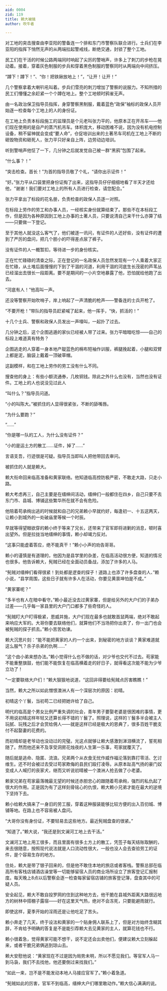 ```yaml
---
aid: 0004
zid: 119
title: 赖大被擒
author: 吹牛者

---
```




  对工地的突击搜查由李亚阳的警备连一个排和东门市警察队联合进行。士兵们在李亚阳的指挥下悄然无声的从两端拉起警戒线，断绝交通，封锁了整个工地。

  民工们在干活的时候公路两端同时响起了尖厉的警哨声，许多上了刺刀的步枪在晃动着。接着，穿着灰色制服的步兵和穿着黑色制服的警察同时从两端向中间挤压。

  “蹲下！蹲下！”、“你！把铁锹放地上！”，“让开！让开！”

  几个警察拿着大喇叭吼叫着。步兵们雪亮的刺刀增加了警察的说服力。不知所措的民工们懵懂之余赶紧一个个蹲在地上。整个工地顿时鸦雀无声。

  由一名政治保卫指导员指挥，身穿警察黑制服，戴着蓝色“政保”袖标的政保人员开始逐一检查每个工地上的人的身份证。

  在工地上负责本标段施工的监理员是个元老叫张力平的，他原本正在开吊车——他们现在使用的是自产的蒸汽机吊车。体积庞大，移动困难不说，因为没有机电控制设备，稍不留神就会变成“要人命”，仓促培训出来的土著吊车司机在工地上不断的砸毁物资和砸死人，张力平只好亲自上阵，边劳动边培训。

  听到警哨声他怔了一下，几分钟之后就发觉自己被一群“黑鸦”包围了起来。

  “什么事？！”

  “突击检查。首长！”为首的指导员敬了个礼，“请你出示证件！”

  “好。”张力平从口袋里把身份证掏了出来，这指导员仔仔细细地看了半天才还给他，“谢谢！我们要对工地上的所有人员进行检查，请您配合。”

  张力平拿出了标段的花名册，负责检查的政保人员逐一对照。

  在标段上劳作的劳工和办事人员，一经核实身份就算结束了。那些不在本标段工作，但是因为各种原因到工地上办事的土著人员，只要说清自己来干什么亦算了结——只要做一下登记。

  至于其他人就没这么客气了，他们被逐一讯问，有证件的人还好些，没有证件的遭到了严厉的盘问，把几个胆小的吓得差点尿了裤子。

  没有证件的人一概暂扣，等待进一步的身份核实。

  正在忙忙碌碌的清查之际，正在登记的一名政保人员忽然发现有一个人乘着大家正在忙碌，从土堆后面慢慢的下到了干涸的河道，利用干涸的河底生长茂密的芦苇丛已经溜出去很长一段距离。要不是期间的一小片空地暴露了他，恐怕就给他跑了出去。

  “河底有人！”他高叫一声。

  还没等警察开始吹哨子，岸上响起了一声清脆的枪声——警备连的士兵开枪了。

  “不要开枪！”带队的指导员赶紧喊了起来，他一挥手，“快，抓活的！”

  十几个士兵、警察和政保人员发出一声嚎叫，一起扑了过去。

  几分钟之后，这个企图逃遁的家伙已经被人带了过来。张力平暗暗吃惊——自己的标段上难道真有特务？

  企图逃走的人穿着一身本地产靛蓝色的棉布短袖作训服，裤腿挽起着，小腿和双臂上都是泥，脑袋上戴着一顶破草帽。

  这副模样，和在工地上劳作的劳工没有什么不同。

  搜查他的身上：有些小额流通券，几枚铜钱。除此之外什么也没有，当然也没有证件。工地上的人也说没见过此人

  “叫什么？”指导员问道。

  “小的叫陈大。”被抓住的人显得很紧张，不断的舔嘴唇。

  “为什么要跑？”

  “……”

  “你是哪一队的工人，为什么没有证件？”

  “小的是运土方的散工……证件，掉了……”

  言语支吾，行迹很是可疑。指导员当即叫人把他带回去审问。

  被抓住的人就是赖大。

  赖大衔命回来临高准备和黄家联络。他知道临高控防极严密，不敢走大路，只走小路。

  赖大考虑再三，自己主要是在缙绅间活动，缙绅们一般都住在四乡，自己只要不去东门市、县城、博铺这些繁华所在就不会有危险。

  他陪着苟承绚出逃的时候就和自己的兄弟赖小早就约好，每逢初一、十五这两天，让赖小到城外的一处破庙里等候一个时辰。

  早就等得望眼欲穿的赖小终于等来了兄长，还带来了官军即将进剿的消息，顿时喜出望外。但是拉拢当地缙绅的事情，赖小却竭力反对。

  “这事只能虚着答应，绝不能真干！”赖小小声的劝告哥哥。

  赖小的谨慎是有道理的，他因为是县学里的杂差，在临高活动很方便，知道的情况也很多。他告诉赖大，髡贼已经在全面动员备战，添加了许多的人马。

  “髡贼对缙绅们看得很紧！到处都是逻查的探子！道路上也添了许多盘查的人、”赖小说，“县学周围，这些日子就有许多人在活动，你要见黄禀坤怕是不成。”

  “黄家寨呢？”

  “多半也有人在暗中看守。”赖小最近没去过黄家寨，但是给另外的大户们的子弟办过差——几乎每一家县里的大户门口都多了些奇怪的人。

  “髡贼盯大户盯得极紧，恩威并施，大户们现在最多也就敢首鼠两端，绝对不敢起来响应大军的。大哥你要去联络他们，就算他们不当场把你出卖了，你一出门也会被髡贼的探子抓去。”赖小苦苦劝谏。

  赖大沉思片刻：“能不能把黄家的人约一个出来，到秘密的地方谈谈？黄家难道就这么服气？杀子杀弟的仇啊……”

  “这个由小弟来想办法。”赖小觉得什么也不做的话，对少爷也交代不过去。苟家能不能重整旗鼓，他们能不能恢复在临高横着走的好日子，就得看这次能不能为少爷立功了！

  “一定要联络大户们！”赖大狠狠地说道，“这回非得要给髡贼点厉害瞧瞧！”

  当然，赖大之所以如此憎恨澳洲人有一个深层次的原因：初晴。

  初晴这个丫鬟，当初苟二已经把她许给了自己。

  明代的临高是个男女比例严重失调的社会，青年男子要娶老婆是很困难的事情，更不用说初晴这样年轻又还算长得不错的丫鬟了。照理说，这样的丫鬟多半会被主人玩腻、玩残之后才会赏给佣人——就是这样已经是极大的恩典了，很多百姓干脆支付不起娶妻的花费的。

  而初晴却是老爷动也没动过的完璧。光这点就够让赖大感激到涕泪横流了，誓死相随了。然而他还来不及享受洞房花烛夜的人生第一乐事，苟家就覆灭了。

  随后就是逃命、隐匿、流浪。兄弟两个从衣食无忧作威作福沦落到靠打零活、乞讨维生。还不时会被过去受过苟家欺侮的县民们殴打凌辱。从原本趾高气扬的豪门奴变成人人喊打的丧家犬，继而又听说初晴被一个澳洲人抢去做了小老婆。

  赖家兄弟在苟家最落魄最无望的时候还赤胆忠心的跟随着苟承绚，强烈的私仇起了很大的作用。正是因为有了这样刻骨铭心的仇恨，赖大赖小兄弟才能在最大的逆境下坚持下去。

  赖小给赖大搞来了一身旧的劳工服，穿着这种服装能够比较方便的出入百仞城、博铺等地。在路上也不容易被人盘问。

  “大哥你没有身份证，不要轻易去这些地方。最近髡贼盘查的很紧。”

  “知道了。”赖大说，“我还是到文澜河工地上去干活。”

  文澜河工地上用工很多，而且里面有很多土方上的散工，凭签子每天结账取酬的，来去很随意，按照现代说法就是人口流动性很大，一般也没人会去查验劳工的证件，是个容易生存的地方。

  住处，赖大是带了银子回来的，但是他不敢住本地的旅店或者客栈。警察总部在临高所有客栈店铺酒店澡堂等一切能够留宿人员的商业场所设立了旅客登记汇报制度。每天晚上8点以后警察会逐一检查每家留宿店铺的旅客登记簿，盘查其中的可疑人员。

  安全起见，赖大不敢自投罗网的住到这种地方去，他干脆在县城外距离大路很远地方的树林中搭棚子露宿——好在这里天气热，绝对不会冻死，只要能避雨就行。

  即使这样，夏季开始的淫雨还是让他吃足了苦头。

  赖小奔走了几天，终于设法和黄家的一个贴身佣人联系上了，但是对方始终含糊其辞，不肯给予明确的答复是不是能引荐赖大去见黄家的主人，就算花钱也不行。

  赖小很着急，觉得黄家可能不想干，说不定还会出卖他们，便建议赖大立刻躲起来，或者干脆兄弟俩逃到琼山去。

  赖大安慰他说：“黄家现在不过是因为局势未明，所以不愿见我们。等官军人马一到马袅，我们不去找他，他还要倒过来找我们。”

  “如此一来，岂不是不能发动本地人马接应官军了。”赖小着急道。

  “髡贼如此的厉害，官军不到临高，缙绅大户们哪里敢动作。”赖大信心满满的说。



